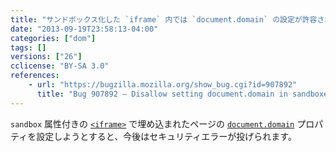 ```yaml
---
title: "サンドボックス化した `iframe` 内では `document.domain` の設定が許容されなくなりました"
date: "2013-09-19T23:58:13-04:00"
categories: ["dom"]
tags: []
versions: ["26"]
cclicense: "BY-SA 3.0"
references:
    - url: "https://bugzilla.mozilla.org/show_bug.cgi?id=907892"
      title: "Bug 907892 – Disallow setting document.domain in sandboxed iframes"
---
```

`sandbox` 属性付きの [`<iframe>`](https://developer.mozilla.org/ja/docs/Web/HTML/Element/iframe) で埋め込まれたページの [`document.domain`](https://developer.mozilla.org/ja/docs/Web/API/document.domain) プロパティを設定しようとすると、今後はセキュリティエラーが投げられます。
